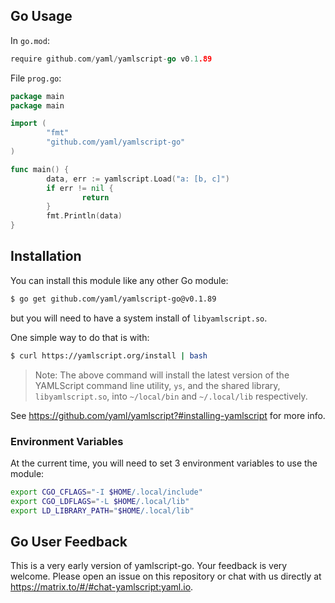 ## Go Usage

In `go.mod`:

```go
require github.com/yaml/yamlscript-go v0.1.89
```

File `prog.go`:

```go
package main
package main

import (
        "fmt"
        "github.com/yaml/yamlscript-go"
)

func main() {
        data, err := yamlscript.Load("a: [b, c]")
        if err != nil {
                return
        }
        fmt.Println(data)
}
```



## Installation

You can install this module like any other Go module:

```bash
$ go get github.com/yaml/yamlscript-go@v0.1.89
```

but you will need to have a system install of `libyamlscript.so`.

One simple way to do that is with:

```bash
$ curl https://yamlscript.org/install | bash
```

> Note: The above command will install the latest version of the YAMLScript
command line utility, `ys`, and the shared library, `libyamlscript.so`, into
`~/local/bin` and `~/.local/lib` respectively.

See https://github.com/yaml/yamlscript?#installing-yamlscript for more info.


### Environment Variables

At the current time, you will need to set 3 environment variables to use the
module:

```bash
export CGO_CFLAGS="-I $HOME/.local/include"
export CGO_LDFLAGS="-L $HOME/.local/lib"
export LD_LIBRARY_PATH="$HOME/.local/lib"
```


## Go User Feedback

This is a very early version of yamlscript-go.
Your feedback is very welcome.
Please open an issue on this repository or chat with us directly at
<https://matrix.to/#/#chat-yamlscript:yaml.io>.
